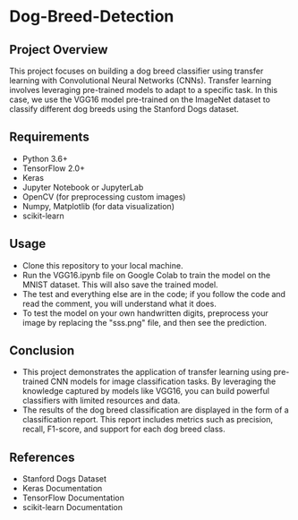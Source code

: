 # Dog-Breed-Detection
## Project Overview
This project focuses on building a dog breed classifier using transfer learning with Convolutional Neural Networks (CNNs). Transfer learning involves leveraging pre-trained models to adapt to a specific task. In this case, we use the VGG16 model pre-trained on the ImageNet dataset to classify different dog breeds using the Stanford Dogs dataset.

## Requirements
* Python 3.6+
* TensorFlow 2.0+
* Keras
* Jupyter Notebook or JupyterLab
* OpenCV (for preprocessing custom images)
* Numpy, Matplotlib (for data visualization)
* scikit-learn

## Usage
* Clone this repository to your local machine.
* Run the VGG16.ipynb file on Google Colab to train the model on the MNIST dataset. This will also save the trained model.
* The test and everything else are in the code; if you follow the code and read the comment, you will understand what it does.
* To test the model on your own handwritten digits, preprocess your image by replacing the "sss.png" file, and then see the prediction.

## Conclusion
* This project demonstrates the application of transfer learning using pre-trained CNN models for image classification tasks. By leveraging the knowledge captured by models like VGG16, you can build powerful classifiers with limited resources and data.
* The results of the dog breed classification are displayed in the form of a classification report. This report includes metrics such as precision, recall, F1-score, and support for each dog breed class.

## References
* Stanford Dogs Dataset
* Keras Documentation
* TensorFlow Documentation
* scikit-learn Documentation
